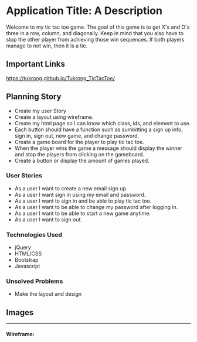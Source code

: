 # Application Title: A Description
Welcome to my tic tac toe game. The goal of this game is to get X's and O's three in a row,
column, and diagonally. Keep in mind that you also have to stop the other player from achieving
those win sequences. If both players manage to not win, then it is a tie.


## Important Links

https://tukrong.github.io/Tukrong_TicTacToe/

## Planning Story
- Create my user Story
- Create a layout using wireframe.
- Create my html page so I can know which class, ids, and element to use.
- Each button should have a function such as sumbitting a sign up info, sign in,
sign out, new game, and change password.
- Create a game board for the player to play tic tac toe.
- When the player wins the game a message should display the winner and stop the players
from clicking on the gameboard.
- Create a button or display the amount of games played.


### User Stories

- As a user I want to create a new email sign up.
- As a user I want sign in using my email and password.
- As a user I want to sign in and be able to play tic tac toe.
- As a user I want to be able to change my password after logging in.
- As a user I want to be able to start a new game anytime.
- As a user I want to sign out.

### Technologies Used

- jQuery
- HTML/CSS
- Bootstrap
- Javascript

### Unsolved Problems

- Make the layout and design 

## Images

---

#### Wireframe:
